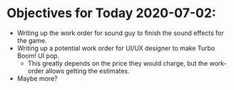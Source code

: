 # Objectives for Today 2020-07-02:

- Writing up the work order for sound guy to finish the sound effects for the game.
- Writing up a potential work order for UI/UX designer to make Turbo Boom! UI pop.
  - This greatly depends on the price they would charge, but the work-order allows getting the estimates.
- Maybe more?
